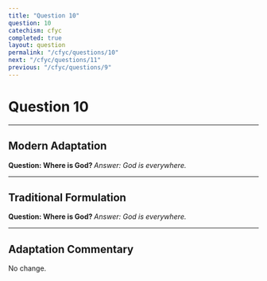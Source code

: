 ```yaml
---
title: "Question 10"
question: 10
catechism: cfyc
completed: true
layout: question
permalink: "/cfyc/questions/10"
next: "/cfyc/questions/11"
previous: "/cfyc/questions/9"
---
```

# Question 10
---
## Modern Adaptation
<strong>
    Question: Where is God?
</strong>

<em>
    Answer: God is everywhere.
</em>

---
## Traditional Formulation
<strong>
    Question: Where is God?
</strong>

<em>
    Answer: God is everywhere.
</em>

---
## Adaptation Commentary
No change.
